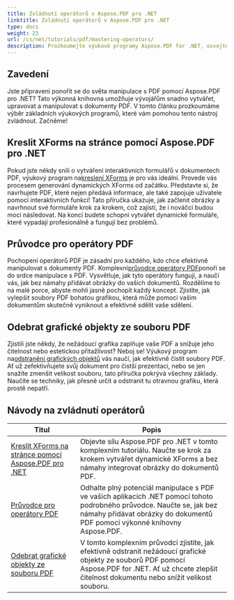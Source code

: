 ```yaml
---
title: Zvládnutí operátorů v Aspose.PDF pro .NET
linktitle: Zvládnutí operátorů v Aspose.PDF pro .NET
type: docs
weight: 23
url: /cs/net/tutorials/pdf/mastering-operators/
description: Prozkoumejte výukové programy Aspose.PDF for .NET, osvojte si manipulaci s PDF pomocí praktických průvodců na XForms, PDF Operatorech a odstraňování grafických objektů.
---
```

## Zavedení

Jste připraveni ponořit se do světa manipulace s PDF pomocí Aspose.PDF pro .NET? Tato výkonná knihovna umožňuje vývojářům snadno vytvářet, upravovat a manipulovat s dokumenty PDF. V tomto článku prozkoumáme výběr základních výukových programů, které vám pomohou tento nástroj zvládnout. Začněme!

## Kreslit XForms na stránce pomocí Aspose.PDF pro .NET
Pokud jste někdy snili o vytváření interaktivních formulářů v dokumentech PDF, výukový program na[kreslení XForms](./draw-xforms-on-page/) je pro vás ideální. Provede vás procesem generování dynamických XForms od začátku. Představte si, že navrhujete PDF, které nejen předává informace, ale také zapojuje uživatele pomocí interaktivních funkcí! Tato příručka ukazuje, jak začlenit obrázky a navrhnout své formuláře krok za krokem, což zajistí, že i nováčci budou moci následovat. Na konci budete schopni vytvářet dynamické formuláře, které vypadají profesionálně a fungují bez problémů.

## Průvodce pro operátory PDF
 Pochopení operátorů PDF je zásadní pro každého, kdo chce efektivně manipulovat s dokumenty PDF. Komplexní[průvodce operátory PDF](./guide-to-pdf-operators/)ponoří se do srdce manipulace s PDF. Vysvětluje, jak tyto operátory fungují, a naučí vás, jak bez námahy přidávat obrázky do vašich dokumentů. Rozdělíme to na malé porce, abyste mohli jasně pochopit každý koncept. Zjistíte, jak vylepšit soubory PDF bohatou grafikou, která může pomoci vašim dokumentům skutečně vyniknout a efektivně sdělit vaše sdělení.

## Odebrat grafické objekty ze souboru PDF
 Zjistili jste někdy, že nežádoucí grafika zaplňuje vaše PDF a snižuje jeho čitelnost nebo estetickou přitažlivost? Neboj se! Výukový program na[odstranění grafických objektů](./remove-graphics-objects-from-pdf-file/) vás naučí, jak efektivně čistit soubory PDF. Ať už zefektivňujete svůj dokument pro čistší prezentaci, nebo se jen snažíte zmenšit velikost souboru, tato příručka pokrývá všechny základy. Naučíte se techniky, jak přesně určit a odstranit tu otravnou grafiku, která prostě nepatří. 

## Návody na zvládnutí operátorů
| Titul | Popis |
| --- | --- | 
| [Kreslit XForms na stránce pomocí Aspose.PDF pro .NET](./draw-xforms-on-page/) | Objevte sílu Aspose.PDF pro .NET v tomto komplexním tutoriálu. Naučte se krok za krokem vytvářet dynamické XForms a bez námahy integrovat obrázky do dokumentů PDF. |  
| [Průvodce pro operátory PDF](./guide-to-pdf-operators/) | Odhalte plný potenciál manipulace s PDF ve vašich aplikacích .NET pomocí tohoto podrobného průvodce. Naučte se, jak bez námahy přidávat obrázky do dokumentů PDF pomocí výkonné knihovny Aspose.PDF. |  
| [Odebrat grafické objekty ze souboru PDF](./remove-graphics-objects-from-pdf-file/) | V tomto komplexním průvodci zjistíte, jak efektivně odstranit nežádoucí grafické objekty ze souborů PDF pomocí Aspose.PDF for .NET. Ať už chcete zlepšit čitelnost dokumentu nebo snížit velikost souboru. |  